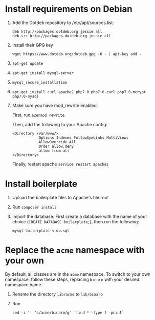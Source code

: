 # Install requirements on Debian

1. Add the Dotdeb repository to /etc/apt/sources.list:

    ```
    deb http://packages.dotdeb.org jessie all
    deb-src http://packages.dotdeb.org jessie all
    ```

2. Install their GPG key

    ```
    wget https://www.dotdeb.org/dotdeb.gpg -O - | apt-key add -
    ```

3. `apt-get update`

4. `apt-get install mysql-server`

5. `mysql_secure_installation`

6. `apt-get install curl apache2 php7.0 php7.0-curl php7.0-mcrypt php7.0-mysql`

7. Make sure you have mod_rewrite enabled:

    First, run `a2enmod rewrite`.
    
    Then, add the following to your Apache config:
    
    ```
    <Directory /var/www/>
                Options Indexes FollowSymLinks MultiViews
                AllowOverride All
                Order allow,deny
                allow from all
    </Directory>
    ```
    Finally, restart apache `service restart apache2`

# Install boilerplate

1. Upload the boilerplate files to Apache's file root

2. Run `composer install`

3. Import the database. First create a database with the name of your choice (`CREATE DATABASE boilerplate;`), then run the following:
    
    ```
    mysql boilerplate < db.sql
    ```

# Replace the `acme` namespace with your own

By default, all classes are in the `acme` namespace. To switch to your own namespace, follow these steps, replacing `binaro` with your desired namespace name.

1. Rename the directory `lib/acme` to `lib/binaro`

2. Run 
    
    ```
    sed -i '' 's/acme/binaro/g' `find * -type f -print`
    ```